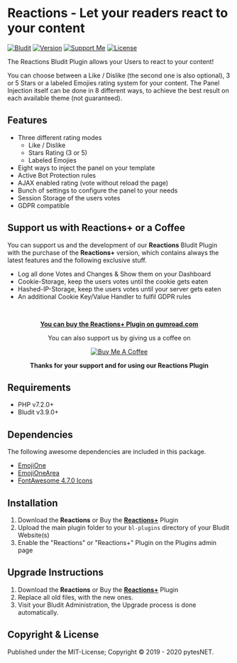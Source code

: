 # Reactions - Let your readers react to your content

[![Bludit](https://s.pytes.me/07dc5062)](https://www.bludit.com)
[![Version](https://s.pytes.me/f339e89e)](https://s.pytes.me/a7846297)
[![Support Me](https://s.pytes.me/4a1717aa)](https://buymeacoffee.com/pytesNET)
[![License](https://s.pytes.me/8257ac72)](LICENSE.md)

The Reactions Bludit Plugin allows your Users to react to your content!

You can choose between a Like / Dislike (the second one is also optional), 3 or
5 Stars or a labeled Emojies rating system for your content. The Panel Injection
itself can be done in 8 different ways, to achieve the best result on each
available theme (not guaranteed).

## Features

- Three different rating modes
  - Like / Dislike
  - Stars Rating (3 or 5)
  - Labeled Emojies
- Eight ways to inject the panel on your template
- Active Bot Protection rules
- AJAX enabled rating (vote without reload the page)
- Bunch of settings to configure the panel to your needs
- Session Storage of the users votes
- GDPR compatible

## Support us with Reactions+ or a Coffee

You can support us and the development of our **Reactions** Bludit Plugin with
the purchase of the **Reactions+** version, which contains always the latest
features and the following exclusive stuff.

- Log all done Votes and Changes & Show them on your Dashboard
- Cookie-Storage, keep the users votes until the cookie gets eaten
- Hashed-IP-Storage, keep the users votes until your server gets eaten
- An additional Cookie Key/Value Handler to fulfil GDPR rules

<br>

<p align="center" style="text-align: center;">
<a href="https://gum.co/reactions-plus"><b>You can buy the Reactions+ Plugin on gumroad.com</b></a>
</p>

<p align="center" style="text-align: center;">
You can also support us by giving us a coffee on
</p>

<p align="center" style="text-align: center;">
<a href="https://www.buymeacoffee.com/pytesNET"><img src="https://www.buymeacoffee.com/assets/img/custom_images/orange_img.png" alt="Buy Me A Coffee" title="Buy Me A Coffee" /></a>
</p>

<p align="center" style="text-align: center;">
<b>Thanks for your support and for using our Reactions Plugin</b>
</p>

## Requirements

- PHP v7.2.0+
- Bludit v3.9.0+

## Dependencies

The following awesome dependencies are included in this package.

- [EmojiOne](https://github.com/joypixels/emojione)
- [EmojiOneArea](https://github.com/mervick/emojionearea)
- [FontAwesome 4.7.0 Icons](https://fontawesome.com/v4.7.0/)

## Installation

1. Download the **Reactions** or Buy the
   [**Reactions+**](https://gum.co/reactions-plus) Plugin
2. Upload the main plugin folder to your `bl-plugins` directory of your Bludit
   Website(s)
3. Enable the "Reactions" or "Reactions+" Plugin on the Plugins admin page

## Upgrade Instructions

1. Download the **Reactions** or Buy the
   [**Reactions+**](https://gum.co/reactions-plus) Plugin
2. Replace all old files, with the new ones.
3. Visit your Bludit Administration, the Upgrade process is done automatically.

## Copyright & License

Published under the MIT-License; Copyright © 2019 - 2020 pytesNET.
